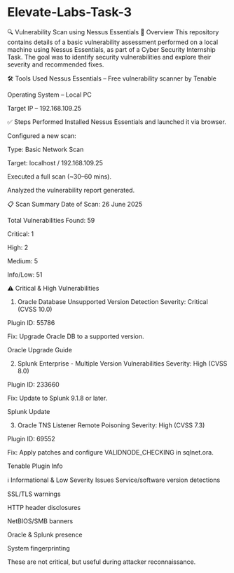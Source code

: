 # Elevate-Labs-Task-3
🔍 Vulnerability Scan using Nessus Essentials
📌 Overview
This repository contains details of a basic vulnerability assessment performed on a local machine using Nessus Essentials, as part of a Cyber Security Internship Task. The goal was to identify security vulnerabilities and explore their severity and recommended fixes.

🛠️ Tools Used
Nessus Essentials – Free vulnerability scanner by Tenable

Operating System – Local PC

Target IP – 192.168.109.25

✅ Steps Performed
Installed Nessus Essentials and launched it via browser.

Configured a new scan:

Type: Basic Network Scan

Target: localhost / 192.168.109.25

Executed a full scan (~30–60 mins).

Analyzed the vulnerability report generated.

📋 Scan Summary
Date of Scan: 26 June 2025

Total Vulnerabilities Found: 59

Critical: 1

High: 2

Medium: 5

Info/Low: 51

⚠️ Critical & High Vulnerabilities
1. Oracle Database Unsupported Version Detection
Severity: Critical (CVSS 10.0)

Plugin ID: 55786

Fix: Upgrade Oracle DB to a supported version.

Oracle Upgrade Guide

2. Splunk Enterprise - Multiple Version Vulnerabilities
Severity: High (CVSS 8.0)

Plugin ID: 233660

Fix: Update to Splunk 9.1.8 or later.

Splunk Update

3. Oracle TNS Listener Remote Poisoning
Severity: High (CVSS 7.3)

Plugin ID: 69552

Fix: Apply patches and configure VALIDNODE_CHECKING in sqlnet.ora.

Tenable Plugin Info

ℹ️ Informational & Low Severity Issues
Service/software version detections

SSL/TLS warnings

HTTP header disclosures

NetBIOS/SMB banners

Oracle & Splunk presence

System fingerprinting

These are not critical, but useful during attacker reconnaissance.
